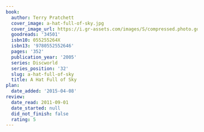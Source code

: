```yaml
---
book:
  author: Terry Pratchett
  cover_image: a-hat-full-of-sky.jpg
  cover_image_url: https://i.gr-assets.com/images/S/compressed.photo.goodreads.com/books/1319037274l/34501._SX98_.jpg
  goodreads: '34501'
  isbn10: 055255264X
  isbn13: '9780552552646'
  pages: '352'
  publication_year: '2005'
  series: Discworld
  series_position: '32'
  slug: a-hat-full-of-sky
  title: A Hat Full of Sky
plan:
  date_added: '2015-04-08'
review:
  date_read: 2011-09-01
  date_started: null
  did_not_finish: false
  rating: 5
---
```

